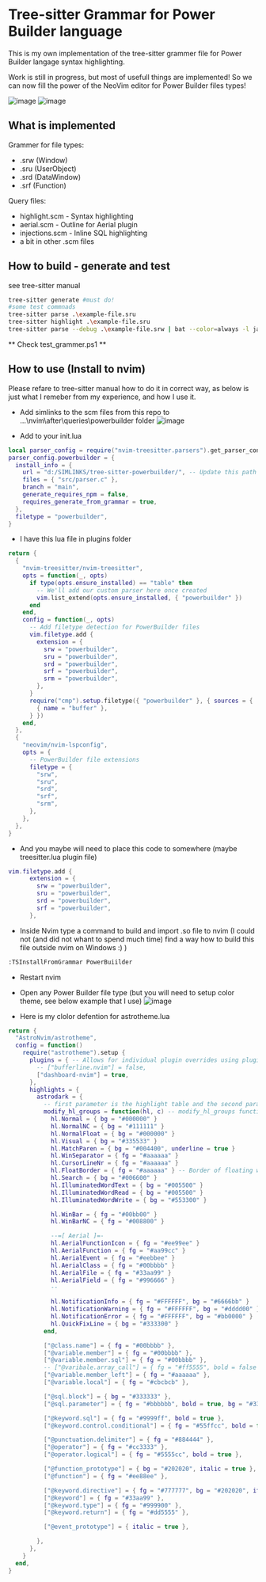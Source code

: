 # Tree-sitter Grammar for Power Builder language

This is my own implementation of the tree-sitter grammer file for Power Builder langage syntax highlighting.

Work is still in progress, but most of usefull things are implemented! 
So we can now fill the power of the NeoVim editor for Power Builder files types!


![image](https://github.com/user-attachments/assets/048c8b7f-e1a9-4314-8d55-d071577bd16b) ![image](https://github.com/user-attachments/assets/22ae7f0c-2322-447d-b63e-0cba470d1852)


## What is implemented

Grammer for file types:

- .srw (Window)
- .sru (UserObject)
- .srd (DataWindow)
- .srf (Function)

Query files:

- highlight.scm - Syntax highlighting
- aerial.scm - Outline for Aerial plugin
- injections.scm - Inline SQL highlighting
- a bit in other .scm files

## How to build - generate and test

see tree-sitter manual

```sh
tree-sitter generate #must do!
#some test commnads
tree-sitter parse .\example-file.sru
tree-sitter highlight .\example-file.sru
tree-sitter parse --debug .\example-file.srw | bat --color=always -l javascript
```

** Check test_grammer.ps1 **

## How to use (Install to nvim)

Please refare to tree-sitter manual how to do it in correct way, as below is just what I remeber from my experience, and how I use it.

- Add simlinks to the scm files from this repo to ...\nvim\after\queries\powerbuilder folder
![image](https://github.com/user-attachments/assets/2342722a-1e64-47bf-ac51-6b577e2cbb4d)


- Add to your init.lua

```lua
local parser_config = require("nvim-treesitter.parsers").get_parser_configs()
parser_config.powerbuilder = {
  install_info = {
    url = "d:/SIMLINKS/tree-sitter-powerbuilder/", -- Update this path to your local repo path
    files = { "src/parser.c" },
    branch = "main",
    generate_requires_npm = false,
    requires_generate_from_grammar = true,
  },
  filetype = "powerbuilder",
}
```

- I have this lua file in plugins folder

```lua
return {
  {
    "nvim-treesitter/nvim-treesitter",
    opts = function(_, opts)
      if type(opts.ensure_installed) == "table" then
        -- We'll add our custom parser here once created
        vim.list_extend(opts.ensure_installed, { "powerbuilder" })
      end
    end,
    config = function(_, opts)
      -- Add filetype detection for PowerBuilder files
      vim.filetype.add {
        extension = {
          srw = "powerbuilder",
          sru = "powerbuilder",
          srd = "powerbuilder",
          srf = "powerbuilder",
          srm = "powerbuilder",
        },
      }
      require("cmp").setup.filetype({ "powerbuilder" }, { sources = {
        { name = "buffer" },
      } })
    end,
  },
  {
    "neovim/nvim-lspconfig",
    opts = {
      -- PowerBuilder file extensions
      filetype = {
        "srw",
        "sru",
        "srd",
        "srf",
        "srm",
      },
    },
  },
}
```

- And you maybe will need to place this code to somewhere (maybe treesitter.lua plugin file)

```lua
vim.filetype.add {
      extension = {
        srw = "powerbuilder",
        sru = "powerbuilder",
        srd = "powerbuilder",
        srf = "powerbuilder",
      },
```

- Inside Nvim type a command to build and import .so file to nvim (I could not (and did not whant to spend much time) find a way how to build this file outside nvim on Windows :) )

```sh
:TSInstallFromGrammar PowerBuiilder
```

- Restart nvim
- Open any Power Builder file type (but you will need to setup color theme, see below example that I use)
  ![image](https://github.com/user-attachments/assets/2e32d8fa-7d87-43de-8a05-068d722a48ec)

- Here is my clolor defention for astrotheme.lua
```lua
return {
  "AstroNvim/astrotheme",
  config = function()
    require("astrotheme").setup {
      plugins = { -- Allows for individual plugin overrides using plugin name and value from above.
        -- ["bufferline.nvim"] = false,
        ["dashboard-nvim"] = true,
      },
      highlights = {
        astrodark = {
          -- first parameter is the highlight table and the second parameter is the color palette table
          modify_hl_groups = function(hl, c) -- modify_hl_groups function allows you to modify hl groups,
            hl.Normal = { bg = "#000000" }
            hl.NormalNC = { bg = "#111111" }
            hl.NormalFloat = { bg = "#000000" }
            hl.Visual = { bg = "#335533" }
            hl.MatchParen = { bg = "#004400", underline = true }
            hl.WinSeparator = { fg = "#aaaaaa" }
            hl.CursorLineNr = { fg = "#aaaaaa" }
            hl.FloatBorder = { fg = "#aaaaaa" } -- Border of floating windows
            hl.Search = { bg = "#006600" }
            hl.IlluminatedWordText = { bg = "#005500" }
            hl.IlluminatedWordRead = { bg = "#005500" }
            hl.IlluminatedWordWrite = { bg = "#553300" }

            hl.WinBar = { fg = "#00bb00" }
            hl.WinBarNC = { fg = "#008800" }

            --=[ Aerial ]=-
            hl.AerialFunctionIcon = { fg = "#ee99ee" }
            hl.AerialFunction = { fg = "#aa99cc" }
            hl.AerialEvent = { fg = "#eebbee" }
            hl.AerialClass = { fg = "#00bbbb" }
            hl.AerialFile = { fg = "#33aa99" }
            hl.AerialField = { fg = "#996666" }
            --

            hl.NotificationInfo = { fg = "#FFFFFF", bg = "#6666bb" }
            hl.NotificationWarning = { fg = "#FFFFFF", bg = "#dddd00" }
            hl.NotificationError = { fg = "#FFFFFF", bg = "#bb0000" }
            hl.QuickFixLine = { bg = "#333300" }
          end,

          ["@class.name"] = { fg = "#00bbbb" },
          ["@variable.member"] = { fg = "#00bbbb" },
          ["@variable.member.sql"] = { fg = "#00bbbb" },
          -- ["@varibale.array_call"] = { fg = "#ff5555", bold = false },
          ["@variable.member_left"] = { fg = "#aaaaaa" },
          ["@variable.local"] = { fg = "#cbcbcb" },

          ["@sql.block"] = { bg = "#333333" },
          ["@sql.parameter"] = { fg = "#bbbbbb", bold = true, bg = "#333333" },

          ["@keyword.sql"] = { fg = "#9999ff", bold = true },
          ["@keyword.control.conditional"] = { fg = "#55ffcc", bold = false },

          ["@punctuation.delimiter"] = { fg = "#884444" },
          ["@operator"] = { fg = "#cc3333" },
          ["@operator.logical"] = { fg = "#5555cc", bold = true },

          ["@function_prototype"] = { bg = "#202020", italic = true },
          ["@function"] = { fg = "#ee88ee" },

          ["@keyword.directive"] = { fg = "#777777", bg = "#202020", italic = true },
          ["@keyword"] = { fg = "#33aa99" },
          ["@keyword.type"] = { fg = "#999900" },
          ["@keyword.return"] = { fg = "#dd5555" },

          ["@event_prototype"] = { italic = true },

        },
      },
    }
  end,
}
```

